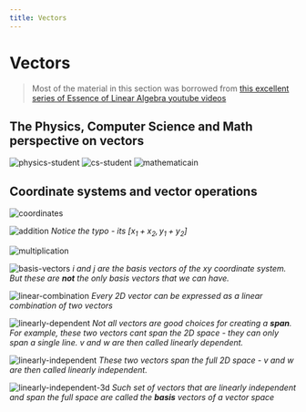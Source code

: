 ```yaml
---
title: Vectors
---
```


# Vectors

> Most of the material in this section was borrowed from [this excellent series of Essence of Linear Algebra youtube videos](https://www.youtube.com/watch?v=fNk_zzaMoSs) 

## The Physics, Computer Science and Math perspective on  vectors

![physics-student](images/physics-student.png#center)
![cs-student](images/cs-student.png#center)
![mathematicain](images/mathematician.png#center)

## Coordinate systems and vector operations

![coordinates](images/coordinates.png#center)

![addition](images/addition.png#center)
*Notice the typo - its $[x_1+x_2, y_1+y_2]$*

![multiplication](images/scalar-vector-multiplication.png#center)

![basis-vectors](images/basis-vectors.png#center)
*$i$ and $j$ are the basis vectors of the xy coordinate system. But these are **not** the only basis vectors that we can have.*


![linear-combination](images/linear-combination.png#center)
*Every 2D vector can be expressed as a linear combination of two vectors*

![linearly-dependent](images/linearly-dependent.png#center)
*Not all vectors are good choices for creating a **span**. For example, these two vectors cant span the 2D space - they can only span a single line. $v$ and $w$ are then called linearly dependent.*

![linearly-independent](images/linearly-independent.png#center)
*These two vectors span the full 2D space - $v$ and $w$ are then called linearly independent.* 

![linearly-independent-3d](images/linearly-independent-3d.png#center)
*Such set of vectors that are linearly independent and span the full space are called the **basis** vectors of a vector space*


